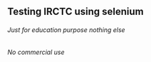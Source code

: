 ## Testing IRCTC using selenium 
###### Just for education purpose nothing else
###### No commercial use